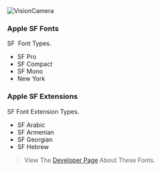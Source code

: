 <img alt="VisionCamera" src="https://github.com/ikonikisop/SF-Fonts/assets/129855365/abb193d4-5de0-4c40-bf1a-a38e39bfd8b6" />

### Apple SF Fonts

SF  Font Types.

* SF Pro
* SF Compact
* SF Mono
* New York

### Apple SF Extensions

SF Font Extension Types.

* SF Arabic
* SF Armenian
* SF Georgian
* SF Hebrew

> View The [Developer Page](https://developer.apple.com/fonts/) About These Fonts.